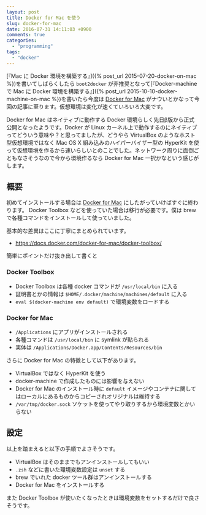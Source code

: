 ```yaml
---
layout: post
title: Docker for Mac を使う
slug: docker-for-mac
date: 2016-07-31 14:11:03 +0900
comments: true
categories:
  - "programming"
tags:
  - "docker"
---
```


[『Mac に Docker 環境を構築する』]({% post_url 2015-07-20-docker-on-mac %})を書いてしばらくしたら `boot2docker` が非推奨となって[『Docker-machine で Mac に Docker 環境を構築する』]({% post_url 2015-10-10-docker-machine-on-mac %})を書いたら今度は [Docker for Mac](https://docs.docker.com/docker-for-mac/) がナウいとかなって今回の記事に至ります。仮想環境は変化が速くていろいろ大変です。

Docker for Mac はネイティブに動作する Docker 環境らしく先日β版から正式公開となったようです。Docker が Linux カーネル上で動作するのにネイティブってどういう意味や？と思ってましたが、どうやら VirtualBox のようなホスト型仮想環境ではなく Mac OS X 組み込みのハイパーバイザー型の HyperKit を使って仮想環境を作るから速いらしいとのことでした。ネットワーク周りに面倒ごともなさそうなので今から環境作るなら Docker for Mac 一択かなという感じがします。

## 概要

初めてインストールする場合は [Docker for Mac](https://docs.docker.com/docker-for-mac/) にしたがっていけばすぐに終わります。
Docker Toolbox などを使っていた場合は移行が必要です。僕は brew で各種コマンドをインストールして使っていました。

基本的な差異はここに丁寧にまとめられています。

- https://docs.docker.com/docker-for-mac/docker-toolbox/

簡単にポイントだけ抜き出して書くと

### Docker Toolbox

- Docker Toolbox は各種 docker コマンドが `/usr/local/bin` に入る
- 証明書とかの情報は `$HOME/.docker/machine/machines/default` に入る
- `eval $(docker-machine env default)` で環境変数をロードする

### Docker for Mac

- `/Applications` にアプリがインストールされる
- 各種コマンドは `/usr/local/bin` に symlink が貼られる
- 実体は `/Applications/Docker.app/Contents/Resources/bin`

さらに Docker for Mac の特徴として以下があります。

- VirtualBox ではなく HyperKit を使う
- docker-machine で作成したものには影響を与えない
- Docker for Mac のインストール時に `default` イメージやコンテナに関してはローカルにあるものからコピーされオリジナルは維持する
- `/var/tmp/docker.sock` ソケットを使ってやり取りするから環境変数とかいらない

## 設定

以上を踏まえると以下の手順でよさそうです。

- VirtualBox はそのままでもアンインストールしてもいい
- `.zsh` などに書いた環境変数設定は `unset` する
- brew でいれた docker ツール群はアンインストールする
- Docker for Mac をインストールする

また Docker Toolbox が使いたくなったときは環境変数をセットするだけで良さそうです。
